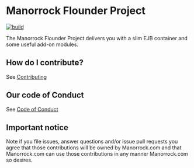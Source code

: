 # Manorrock Flounder Project

[![build](https://github.com/manorrock/flounder/actions/workflows/build.yml/badge.svg)](https://github.com/manorrock/flounder/actions/workflows/build.yml)

The Manorrock Flounder Project delivers you with a slim EJB container and
some useful add-on modules.

## How do I contribute?

See [Contributing](CONTRIBUTING.md)

## Our code of Conduct

See [Code of Conduct](CODE_OF_CONDUCT.md)

## Important notice

Note if you file issues, answer questions and/or issue pull requests you agree
that those contributions will be owned by Manorrock.com and that Manorrock.com 
can use those contributions in any manner Manorrock.com so desires.

